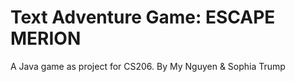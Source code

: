 # Text Adventure Game: ESCAPE MERION

A Java game as project for CS206. By My Nguyen & Sophia Trump
